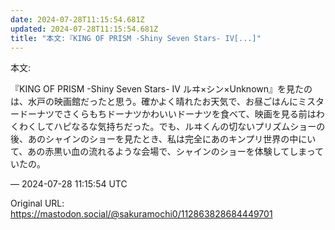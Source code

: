 ```yaml
---
date: 2024-07-28T11:15:54.681Z
updated: 2024-07-28T11:15:54.681Z
title: "本文:『KING OF PRISM -Shiny Seven Stars- IV[...]"
---
```


<p>本文:</p><p>『KING OF PRISM -Shiny Seven Stars- IV ルヰ×シン×Unknown』を見たのは、水戸の映画館だったと思う。確かよく晴れたお天気で、お昼ごはんにミスタードーナツでさくらもちドーナツかわいいドーナツを食べて、映画を見る前はわくわくしてハピなるな気持ちだった。でも、ルヰくんの切ないプリズムショーの後、あのシャインのショーを見たとき、私は完全にあのキンプリ世界の中にいて、あの赤黒い血の流れるような会場で、シャインのショーを体験してしまっていたの。</p>

&mdash; 2024-07-28 11:15:54 UTC

Original URL: https://mastodon.social/@sakuramochi0/112863828684449701
